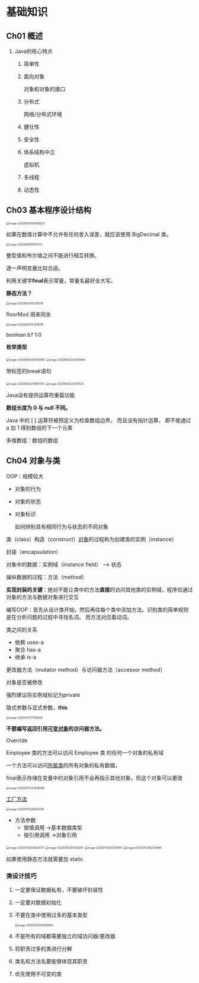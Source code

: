 # 基础知识

## Ch01 概述

1. Java的核心特点

   1. 简单性

   2. 面向对象

      对象和对象的接口

   3. 分布式

      网络/分布式环境

   4. 健壮性

   5. 安全性

   6. 体系结构中立

      虚拟机

   7. 多线程
   8. 动态性

## Ch03 基本程序设计结构

<img src="%E5%8D%B7%20I/image-20200630150400023.png" alt="image-20200630150400023" style="zoom:50%;" />



如果在数值计算中不允许有任何舍入误差，就应该使用 BigDecimal 类。

<img src="%E5%8D%B7%20I/image-20200630151017121.png" alt="image-20200630151017121" style="zoom:50%;" />



整型值和布尔值之间不能进行相互转换。

逐一声明变量比较合适。

利用关键字**final**表示常量，常量名最好全大写。



**静态方法？**

<img src="%E5%8D%B7%20I/image-20200630152158315.png" alt="image-20200630152158315" style="zoom:50%;" />



floorMod 用来同余

<img src="%E5%8D%B7%20I/image-20200630152518319.png" alt="image-20200630152518319" style="zoom:50%;" />



boolean  b? 1:0

**枚举类型**



<img src="%E5%8D%B7%20I/image-20200630205545993.png" alt="image-20200630205545993" style="zoom:50%;" />



<img src="%E5%8D%B7%20I/image-20200630225435946.png" alt="image-20200630225435946" style="zoom:50%;" />



带标签的break语句

<img src="%E5%8D%B7%20I/image-20200630230907315.png" alt="image-20200630230907315" style="zoom:50%;" />

<img src="%E5%8D%B7%20I/image-20200630231210724.png" alt="image-20200630231210724" style="zoom:50%;" />

Java没有提供运算符重载功能

**数组长度为 0 与 null 不同。**

Java 中的 [ ] 运算符被预定义为检查数组边界， 而且没有指针运算， 即不能通过 a 加 1 得到数组的下一个元素

多维数组：数组的数组



## Ch04   对象与类

OOP：规模较大

- 对象的行为

- 对象的状态

- 对象标识

  如何辨别具有相同行为与状态的不同对象

类（class）构造（construct）<u>对象</u>的过程称为创建类的实例（instance）

封装（encapsulation）

对象中的数据：实例域（instance field） 		——> 状态

操纵数据的过程：方法（method）

**实现封装的关键**：绝对不能让类中的方法**直接**的访问其他类的实例域，程序仅通过对象的方法与数据对象进行交互



编写OOP：首先从设计类开始，然后再往每个类中添加方法。识别类的简单规则是在分析问题的过程中寻找名词， 而方法对应着动词。



类之间的关系

- 依赖 uses-a
- 聚合 has-a
- 继承 is-a



更改器方法（mutator method）与访问器方法（accessor method）

对象是否被修改

强烈建议将实例域标记为private

隐式参数与显式参数，**this**

<img src="%E5%8D%B7%20I/image-20200701171159024.png" alt="image-20200701171159024" style="zoom:50%;" />

**不要编写返回引用<u>[可变对象](https://blog.csdn.net/bupa900318/article/details/80696785?utm_medium=distribute.pc_relevant_t0.none-task-blog-BlogCommendFromMachineLearnPai2-1.compare&depth_1-utm_source=distribute.pc_relevant_t0.none-task-blog-BlogCommendFromMachineLearnPai2-1.compare)</u>的访问器方法。**

Override



 Employee 类的方法可以访问 Employee 类 的任何一个对象的私有域

一个方法可以访问<u>所属类</u>的所有对象的私有数据，



final表示存储在变量中的对象引用不会再指示其他对象，但这个对象可以更改



<img src="%E5%8D%B7%20I/image-20200701223426299.png" alt="image-20200701223426299" style="zoom:50%;" />



[工厂方法](https://www.runoob.com/design-pattern/design-pattern-intro.html)



<img src="%E5%8D%B7%20I/image-20200701224930219.png" alt="image-20200701224930219" style="zoom:50%;" />



- 方法参数
  - 按值调用 ->基本数据类型
  - 按引用调用 ->对象引用



<img src="%E5%8D%B7%20I/image-20200702000624751.png" alt="image-20200702000624751" style="zoom:50%;" />

<img src="%E5%8D%B7%20I/image-20200702001143658.png" alt="image-20200702001143658" style="zoom:50%;" />

<img src="%E5%8D%B7%20I/image-20200702001351085.png" alt="image-20200702001351085" style="zoom:50%;" />



<img src="%E5%8D%B7%20I/image-20200702002129885.png" alt="image-20200702002129885" style="zoom:50%;" />

如果使用静态方法就需要加 static



### 类设计技巧

1. 一定要保证数据私有，不要破坏封装性

2. 一定要对数据初始化

3. 不要在类中使用过多的基本类型

   <img src="%E5%8D%B7%20I/image-20200702010939863.png" alt="image-20200702010939863" style="zoom:50%;" />

4. 不是所有的域都需要独立的域访问器/更改器
5. 将职责过多的类进行分解
6. 类名和方法名要能够体现其职责
7. 优先使用不可变的类